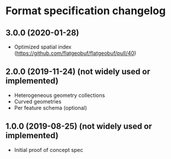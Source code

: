 # Format specification changelog

## 3.0.0 (2020-01-28)

* Optimized spatial index (https://github.com/flatgeobuf/flatgeobuf/pull/40)

## 2.0.0 (2019-11-24) (not widely used or implemented)

* Heterogeneous geometry collections
* Curved geometries
* Per feature schema (optional)

## 1.0.0 (2019-08-25) (not widely used or implemented)

* Initial proof of concept spec
